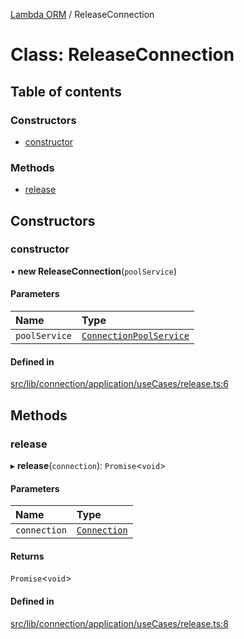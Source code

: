 [Lambda ORM](../README.md) / ReleaseConnection

# Class: ReleaseConnection

## Table of contents

### Constructors

- [constructor](ReleaseConnection.md#constructor)

### Methods

- [release](ReleaseConnection.md#release)

## Constructors

### constructor

• **new ReleaseConnection**(`poolService`)

#### Parameters

| Name | Type |
| :------ | :------ |
| `poolService` | [`ConnectionPoolService`](ConnectionPoolService.md) |

#### Defined in

[src/lib/connection/application/useCases/release.ts:6](https://github.com/FlavioLionelRita/lambdaorm/blob/84e5f96e/src/lib/connection/application/useCases/release.ts#L6)

## Methods

### release

▸ **release**(`connection`): `Promise`<`void`\>

#### Parameters

| Name | Type |
| :------ | :------ |
| `connection` | [`Connection`](../interfaces/Connection.md) |

#### Returns

`Promise`<`void`\>

#### Defined in

[src/lib/connection/application/useCases/release.ts:8](https://github.com/FlavioLionelRita/lambdaorm/blob/84e5f96e/src/lib/connection/application/useCases/release.ts#L8)
